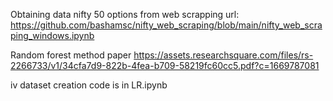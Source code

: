 Obtaining data nifty 50 options from web scrapping 
url: https://github.com/bashamsc/nifty_web_scraping/blob/main/nifty_web_scraping_windows.ipynb


Random forest method paper https://assets.researchsquare.com/files/rs-2266733/v1/34cfa7d9-822b-4fea-b709-58219fc60cc5.pdf?c=1669787081

iv dataset creation code is in LR.ipynb